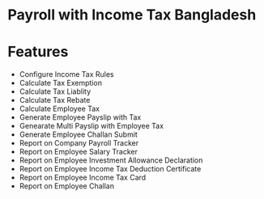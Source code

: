 # Payroll with Income Tax Bangladesh


Features
=======================
* Configure Income Tax Rules
* Calculate Tax Exemption
* Calculate Tax Liablity
* Calculate Tax Rebate
* Calculate Employee Tax
* Generate Employee Payslip with Tax
* Genearate Multi Payslip with Employee Tax
* Generate Employee Challan Submit
* Report on Company Payroll Tracker
* Report on Employee Salary Tracker
* Report on Employee Investment Allowance Declaration
* Report on Employee Income Tax Deduction Certificate
* Report on Employee Income Tax Card
* Report on Employee Challan
